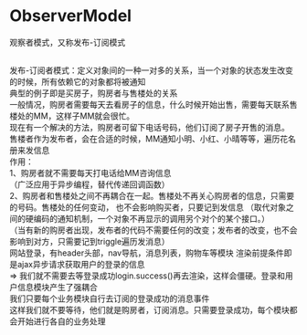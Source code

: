 # ObserverModel
观察者模式，又称发布-订阅模式
##
发布-订阅者模式：定义对象间的一种一对多的关系，当一个对象的状态发生改变的时候，所有依赖它的对象都将被通知<br>
    典型的例子即是买房子，购房者与售楼处的关系<br>
    一般情况，购房者需要每天去看房子的信息，什么时候开始出售，需要每天联系售楼处的MM，这样子MM就会很忙。<br>
    现在有一个解决的方法，购房者可留下电话号码，他们订阅了房子开售的消息。<br>
    售楼者作为发布者，会在合适的时候，MM通知小明、小红、小晴等等，遍历花名册来发信息<br>
    作用：<br>
    1、购房者就不需要每天打电话给MM咨询信息<br>
      （广泛应用于异步编程，替代传递回调函数）<br>
    2、购房者和售楼处之间不再耦合在一起。售楼处不再关心购房者的信息，只需要的号码。售楼处的任何变动，
    也不会影响购买者，只要记到发信息
      （取代对象之间的硬编码的通知机制，一个对象不再显示的调用另个对个的某个接口。）<br>
      （当有新的购房者出现，发布者的代码不需要任何的改变；发布者的改变，也不会影响到对方，只需要记到triggle遍历发消息）<br>
    网站登录，有header头部，nav导航，消息列表，购物车等模块 渲染前提条件即是ajax异步请求获取用户的登录的信息<br>
    => 我们就不需要去等登录成功login.success()再去渲染，这样会僵硬。登录和用户信息模块产生了强耦合<br>
    我们只要每个业务模块自行去订阅的登录成功的消息事件<br>
    这样我们就不要等待，他们就是购房者，订阅消息。只需要登录成功，每个模块都会开始进行各自的业务处理<br>
